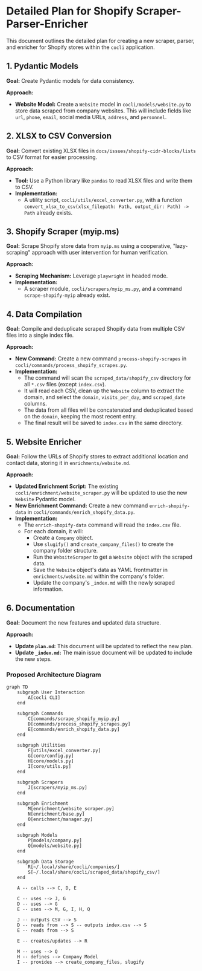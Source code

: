 # Detailed Plan for Shopify Scraper-Parser-Enricher

This document outlines the detailed plan for creating a new scraper, parser, and enricher for Shopify stores within the `cocli` application.

## 1. Pydantic Models

**Goal:** Create Pydantic models for data consistency.

**Approach:**
*   **Website Model:** Create a `Website` model in `cocli/models/website.py` to store data scraped from company websites. This will include fields like `url`, `phone`, `email`, social media URLs, `address`, and `personnel`.

## 2. XLSX to CSV Conversion

**Goal:** Convert existing XLSX files in `docs/issues/shopify-cidr-blocks/lists` to CSV format for easier processing.

**Approach:**
*   **Tool:** Use a Python library like `pandas` to read XLSX files and write them to CSV.
*   **Implementation:**
    *   A utility script, `cocli/utils/excel_converter.py`, with a function `convert_xlsx_to_csv(xlsx_filepath: Path, output_dir: Path) -> Path` already exists.

## 3. Shopify Scraper (myip.ms)

**Goal:** Scrape Shopify store data from `myip.ms` using a cooperative, "lazy-scraping" approach with user intervention for human verification.

**Approach:**
*   **Scraping Mechanism:** Leverage `playwright` in headed mode.
*   **Implementation:**
    *   A scraper module, `cocli/scrapers/myip_ms.py`, and a command `scrape-shopify-myip` already exist.

## 4. Data Compilation

**Goal:** Compile and deduplicate scraped Shopify data from multiple CSV files into a single index file.

**Approach:**
*   **New Command:** Create a new command `process-shopify-scrapes` in `cocli/commands/process_shopify_scrapes.py`.
*   **Implementation:**
    *   The command will scan the `scraped_data/shopify_csv` directory for all `*.csv` files (except `index.csv`).
    *   It will read each CSV, clean up the `Website` column to extract the domain, and select the `domain`, `visits_per_day`, and `scraped_date` columns.
    *   The data from all files will be concatenated and deduplicated based on the `domain`, keeping the most recent entry.
    *   The final result will be saved to `index.csv` in the same directory.

## 5. Website Enricher

**Goal:** Follow the URLs of Shopify stores to extract additional location and contact data, storing it in `enrichments/website.md`.

**Approach:**
*   **Updated Enrichment Script:** The existing `cocli/enrichment/website_scraper.py` will be updated to use the new `Website` Pydantic model.
*   **New Enrichment Command:** Create a new command `enrich-shopify-data` in `cocli/commands/enrich_shopify_data.py`.
*   **Implementation:**
    *   The `enrich-shopify-data` command will read the `index.csv` file.
    *   For each domain, it will:
        *   Create a `Company` object.
        *   Use `slugify()` and `create_company_files()` to create the company folder structure.
        *   Run the `WebsiteScraper` to get a `Website` object with the scraped data.
        *   Save the `Website` object's data as YAML frontmatter in `enrichments/website.md` within the company's folder.
        *   Update the company's `_index.md` with the newly scraped information.

## 6. Documentation

**Goal:** Document the new features and updated data structure.

**Approach:**
*   **Update `plan.md`:** This document will be updated to reflect the new plan.
*   **Update `_index.md`:** The main issue document will be updated to include the new steps.

### Proposed Architecture Diagram

```mermaid
graph TD
    subgraph User Interaction
        A[cocli CLI]
    end

    subgraph Commands
        C[commands/scrape_shopify_myip.py]
        D[commands/process_shopify_scrapes.py]
        E[commands/enrich_shopify_data.py]
    end

    subgraph Utilities
        F[utils/excel_converter.py]
        G[core/config.py]
        H[core/models.py]
        I[core/utils.py]
    end

    subgraph Scrapers
        J[scrapers/myip_ms.py]
    end

    subgraph Enrichment
        M[enrichment/website_scraper.py]
        N[enrichment/base.py]
        O[enrichment/manager.py]
    end
    
    subgraph Models
        P[models/company.py]
        Q[models/website.py]
    end

    subgraph Data Storage
        R[~/.local/share/cocli/companies/]
        S[~/.local/share/cocli/scraped_data/shopify_csv/]
    end

    A -- calls --> C, D, E

    C -- uses --> J, G
    D -- uses --> G
    E -- uses --> M, G, I, H, Q

    J -- outputs CSV --> S
    D -- reads from --> S -- outputs index.csv --> S
    E -- reads from --> S

    E -- creates/updates --> R

    M -- uses --> Q
    H -- defines --> Company Model
    I -- provides --> create_company_files, slugify
```
